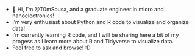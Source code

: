 - 👋 Hi, I’m @T0mSousa, and a graduate engineer in micro and nanoelectronics!
- I’m very enthusiast about Python and R code to visualize and organize data!
- I’m currently learning R code, and I will be sharing here a bit of my progess as I learn more about R and Tidyverse to visualize data.
- Feel free to ask and browse! :D

